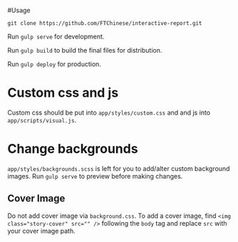 #Usage

`git clone https://github.com/FTChinese/interactive-report.git`

Run `gulp serve` for development.

Run `gulp build` to build the final files for distribution.

Run `gulp deploy` for production.

# Custom css and js

Custom css should be put into `app/styles/custom.css` and  and js into `app/scripts/visual.js`.

# Change backgrounds

`app/styles/backgrounds.scss` is left for you to add/alter custom background images. Run `gulp serve` to preview before making changes.

## Cover Image

Do not add cover image via `background.css`. To add a cover image, find `<img class="story-cover" src="" />` following the `body` tag and replace `src` with your cover image path.


